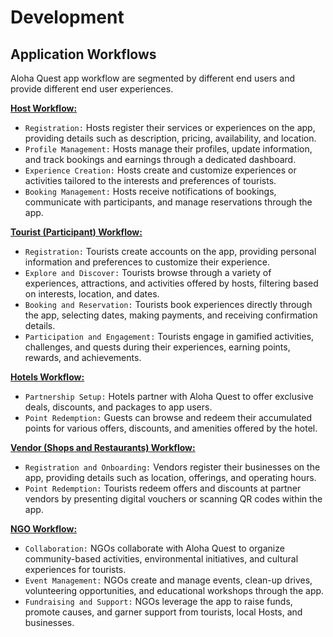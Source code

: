 # Development

## Application Workflows

Aloha Quest app workflow are segmented by different end users and provide different end user experiences.

**[Host Workflow:](../App%20Work%20Flow/Host%20Workflow.md)**

- `Registration:` Hosts register their services or experiences on the app, providing details such as description, pricing, availability, and location.
- `Profile Management:` Hosts manage their profiles, update information, and track bookings and earnings through a dedicated dashboard.
- `Experience Creation:` Hosts create and customize experiences or activities tailored to the interests and preferences of tourists.
- `Booking Management:` Hosts receive notifications of bookings, communicate with participants, and manage reservations through the app.

**[Tourist (Participant) Workflow:](../App%20Work%20Flow/Participant%20Workflow.md)**

- `Registration:` Tourists create accounts on the app, providing personal information and preferences to customize their experience.
- `Explore and Discover:` Tourists browse through a variety of experiences, attractions, and activities offered by hosts, filtering based on interests, location, and dates.
- `Booking and Reservation:` Tourists book experiences directly through the app, selecting dates, making payments, and receiving confirmation details.
- `Participation and Engagement:` Tourists engage in gamified activities, challenges, and quests during their experiences, earning points, rewards, and achievements.

**[Hotels Workflow:](../App%20Work%20Flow/Hotel%20Workflow.md)**

- `Partnership Setup:` Hotels partner with Aloha Quest to offer exclusive deals, discounts, and packages to app users.
- `Point Redemption:` Guests can browse and redeem their accumulated points for various offers, discounts, and amenities offered by the hotel.

**[Vendor (Shops and Restaurants) Workflow:](../App%20Work%20Flow/Vendor%20and%20Shop%20Workflow.md)**

- `Registration and Onboarding:` Vendors register their businesses on the app, providing details such as location, offerings, and operating hours.
- `Point Redemption:` Tourists redeem offers and discounts at partner vendors by presenting digital vouchers or scanning QR codes within the app.

**[NGO Workflow:](../App%20Work%20Flow/NGO%20Workflow.md)**

- `Collaboration:` NGOs collaborate with Aloha Quest to organize community-based activities, environmental initiatives, and cultural experiences for tourists.
- `Event Management:` NGOs create and manage events, clean-up drives, volunteering opportunities, and educational workshops through the app.
- `Fundraising and Support:` NGOs leverage the app to raise funds, promote causes, and garner support from tourists, local Hosts, and businesses.
